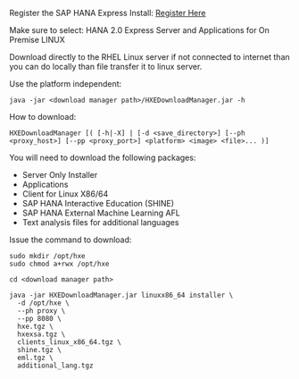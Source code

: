 

Register the SAP HANA Express Install:
[Register Here](https://www.sap.com/developer/topics/sap-hana-express.html)

Make sure to select:
HANA 2.0 Express Server and Applications for On Premise LINUX

Download directly to the RHEL Linux server if not connected to internet than you can do locally than file transfer it to linux server.

Use the platform independent:
```
java -jar <download manager path>/HXEDownloadManager.jar -h
```

How to download:
```
HXEDownloadManager [( [-h|-X] | [-d <save_directory>] [--ph <proxy_host>] [--pp <proxy_port>] <platform> <image> <file>... )]
```

You will need to download the following packages:

- Server Only Installer
- Applications
- Client for Linux X86/64
- SAP HANA Interactive Education (SHINE)
- SAP HANA External Machine Learning AFL
- Text analysis files for additional languages


Issue the command to download:
```
sudo mkdir /opt/hxe
sudo chmod a+rwx /opt/hxe

cd <download manager path>

java -jar HXEDownloadManager.jar linuxx86_64 installer \
  -d /opt/hxe \
  --ph proxy \
  --pp 8080 \
  hxe.tgz \
  hxexsa.tgz \
  clients_linux_x86_64.tgz \
  shine.tgz \
  eml.tgz \
  additional_lang.tgz
```

